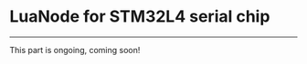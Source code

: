 # LuaNode for STM32L4 serial chip
---------------------------------------

This part is ongoing, coming soon!
